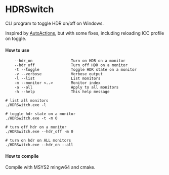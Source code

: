 # HDRSwitch

CLI program to toggle HDR on/off on Windows.

Inspired by [AutoActions](https://github.com/Codectory/AutoActions), but with some fixes, including reloading ICC profile on toggle.



#### How to use

```shell
    --hdr_on                 Turn on HDR on a monitor
    --hdr_off                Turn off HDR on a monitor
    -t --toggle              Toggle HDR state on a monitor
    -v --verbose             Verbose output
    -l --list                List monitors
    -m --monitor <..>        Monitor index
    -a --all                 Apply to all monitors
    -h --help                This help message
```

```shell
# list all monitors
./HDRSwitch.exe -l

# toggle hdr state on a monitor
./HDRSwitch.exe -t -m 0

# turn off hdr on a monitor
./HDRSwitch.exe --hdr_off -m 0

# turn on hdr on ALL monitors
./HDRSwitch.exe --hdr_on --all
```



#### How to compile

Compile with MSYS2 mingw64 and cmake.


